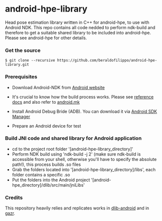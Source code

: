 # android-hpe-library
Head pose estimation library written in C++ for android-hpe, to use with Android NDK. This repo contains all code nedded to perform ndk-build and therefore to get a suitable shared library to be included into android-hpe.
Please see android-hpe for other details.

### Get the source
    $ git clone --recursive https://github.com/beraldofilippo/android-hpe-library.git

### Prerequisites
* Download Android-NDK from [Android website](https://developer.android.com/ndk/downloads/index.html)

* It's crucial to know how the build process works. Please see [reference docs](https://developer.android.com/ndk/index.html) and also refer to [android.mk](http://android.mk/)

* Install Android Debug Bride (ADB). You can download it via [Android SDK Manager](https://developer.android.com/sdk/installing/index.html)

* Prepare an Android device for test

### Build JNI code and shared library for Android application
* cd to the project root folder '[android-hpe-library_directory]'
* Perform NDK build using 'ndk-build -j 2' (make sure ndk-build is accessible from your shell, otherwise you'll have to specify the absolute path!), this process builds .so files
* Grab the folders located into '[android-hpe-library_directory]/libs', each folder contains a specific .so
* Put the folders into the Android project '[android-hpe_directory]/dlib/src/main/jniLibs'

### Credits
This repository heavily relies and replicates works in [dlib-android](https://github.com/tzutalin/dlib-android) and in [gazr](https://github.com/severin-lemaignan/gazr).
